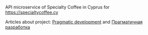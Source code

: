 API microservice of Specialty Coffee in Cyprus for https://specialtycoffee.cy

Articles about project: [Pragmatic development](https://dev.to/vladimir_mvs/pragmatic-development-2lph) and [Прагматичная разработка](https://habr.com/ru/post/677288/)
